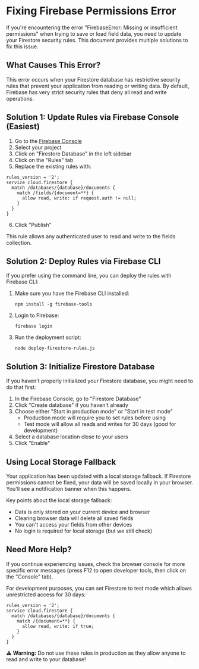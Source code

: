 # Fixing Firebase Permissions Error

If you're encountering the error "FirebaseError: Missing or insufficient permissions" when trying to save or load field data, you need to update your Firestore security rules. This document provides multiple solutions to fix this issue.

## What Causes This Error?

This error occurs when your Firestore database has restrictive security rules that prevent your application from reading or writing data. By default, Firebase has very strict security rules that deny all read and write operations.

## Solution 1: Update Rules via Firebase Console (Easiest)

1. Go to the [Firebase Console](https://console.firebase.google.com/)
2. Select your project
3. Click on "Firestore Database" in the left sidebar
4. Click on the "Rules" tab
5. Replace the existing rules with:

```
rules_version = '2';
service cloud.firestore {
  match /databases/{database}/documents {
    match /fields/{document=**} {
      allow read, write: if request.auth != null;
    }
  }
}
```

6. Click "Publish"

This rule allows any authenticated user to read and write to the fields collection.

## Solution 2: Deploy Rules via Firebase CLI

If you prefer using the command line, you can deploy the rules with Firebase CLI:

1. Make sure you have the Firebase CLI installed:
   ```
   npm install -g firebase-tools
   ```

2. Login to Firebase:
   ```
   firebase login
   ```

3. Run the deployment script:
   ```
   node deploy-firestore-rules.js
   ```

## Solution 3: Initialize Firestore Database

If you haven't properly initialized your Firestore database, you might need to do that first:

1. In the Firebase Console, go to "Firestore Database"
2. Click "Create database" if you haven't already
3. Choose either "Start in production mode" or "Start in test mode"
   - Production mode will require you to set rules before using
   - Test mode will allow all reads and writes for 30 days (good for development)
4. Select a database location close to your users
5. Click "Enable"

## Using Local Storage Fallback

Your application has been updated with a local storage fallback. If Firestore permissions cannot be fixed, your data will be saved locally in your browser. You'll see a notification banner when this happens.

Key points about the local storage fallback:

- Data is only stored on your current device and browser
- Clearing browser data will delete all saved fields
- You can't access your fields from other devices
- No login is required for local storage (but we still check)

## Need More Help?

If you continue experiencing issues, check the browser console for more specific error messages (press F12 to open developer tools, then click on the "Console" tab).

For development purposes, you can set Firestore to test mode which allows unrestricted access for 30 days:

```
rules_version = '2';
service cloud.firestore {
  match /databases/{database}/documents {
    match /{document=**} {
      allow read, write: if true;
    }
  }
}
```

⚠️ **Warning:** Do not use these rules in production as they allow anyone to read and write to your database! 